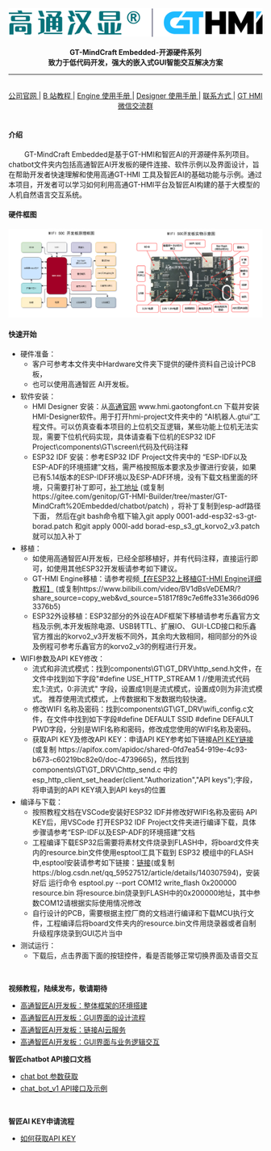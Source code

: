 <br/>

<div align="center">
    <img src="images/logo.png">
</div>

<br/>
<div align="center">  <a><b>GT-MindCraft Embedded-开源硬件系列</b></a></div>
<div align="center">  <a><b>致力于低代码开发，强大的嵌入式GUI智能交互解决方案</b></a></div>

---

<br/>
<div align="center"
>
    <a href="https://www.hmi.gaotongfont.cn/kfgj"
    > 公司官网 </a> |
    <a href="https://space.bilibili.com/3493293474188211/video"
    > B 站教程 </a> |
    <a href="https://www.hmi.gaotongfont.cn/kfgj#/#hmiEngine"
    > Engine 使用手册 </a> |
    <a href="https://www.hmi.gaotongfont.cn/kfgj#/#hmidesigner"
    > Designer 使用手册 </a> |
    <a href="http://isite.baidu.com/site/wjz7qkrv/406a2b0c-f9c7-4a08-a47a-662e862b2af4?ch=48&wid=498ccd5c05334f21a2142ba3cf628964_0_0&field=&orderBy=&categoryId=undefined&title=%E8%81%94%E7%B3%BB%E6%88%91%E4%BB%AC"
    > 联系方式 </a> |
    <a href="https://genitop-1317577547.cos.ap-nanjing.myqcloud.com/GT-HMI/GT-HMI-Groups/GT-HMI%20Communication%20groups.jpg"
    > GT HMI微信交流群 </a>
</div>
<br/>

#### 介绍

&nbsp;&nbsp;&nbsp;&nbsp;&nbsp;&nbsp;&nbsp;&nbsp;GT-MindCraft Embedded是基于GT-HMI和智匠AI的开源硬件系列项目。chatbot文件夹内包括高通智匠AI开发板的硬件连接、软件示例以及界面设计，旨在帮助开发者快速理解和使用高通GT-HMI 工具及智匠AI的基础功能与示例。通过本项目，开发者可以学习如何利用高通GT-HMI平台及智匠AI构建的基于大模型的人机自然语言交互系统。

#### 硬件框图

<div align="center">
    <img src="images/WIFISOCDEVKIT.png">
</div>

#### 快速开始

<ul>
<li style="margin-bottom: 4px;">硬件准备：<ul>
<li>客户可参考本文件夹中Hardware文件夹下提供的硬件资料自己设计PCB板，</li><li>也可以使用高通智匠 AI开发板。</li></ul></li>
<li style="margin-bottom: 4px;">软件安装：<ul>
<li>HMI Designer 安装：从<a href="https://www.hmi.gaotongfont.cn" target="_blank">高通官网</a> www.hmi.gaotongfont.cn 下载并安装HMI-Designer软件。用于打开hmi-project文件夹中的 “AI机器人.gtui”工程文件。可以仿真查看本项目的上位机交互逻辑，某些功能上位机无法实现，需要下位机代码实现，具体请查看下位机的ESP32 IDF Project\components\GT\screen\代码及代码注释</li></ul>
<ul>
<li>ESP32 IDF 安装：参考ESP32 IDF Project文件夹中的 “ESP-IDF以及ESP-ADF的环境搭建”文档，需严格按照版本要求及步骤进行安装，如果已有5.14版本的ESP-IDF环境以及ESP-ADF环境，没有下载文档里面的环境，只需要打补丁即可，<a href="https://gitee.com/genitop/GT-HMI-Builder/tree/master/GT-MindCraft%20Embedded/chatbot/patch" target="_blank">补丁地址</a> (或复制https://gitee.com/genitop/GT-HMI-Builder/tree/master/GT-MindCraft%20Embedded/chatbot/patch) ，将补丁复制到esp-adf路径下面， 然后在git bash命令框下输入git apply 0001-add-esp32-s3-gt-borad.patch 和git apply 000l-add borad-esp_s3_gt_korvo2_v3.patch就可以加入补丁</li></ul></li>
<li style="margin-bottom: 4px;">移植：<ul>
<li>如使用高通智匠AI开发板，已经全部移植好，并有代码注释，直接运行即可，如使用其他ESP32开发板请参考如下建议。</li>
<li>GT-HMI Engine移植：请参考视频<a href="https://www.bilibili.com/video/BV1dBsVeDEMR/?share_source=copy_web&vd_source=51817f89c7e6ffe331e366d0963376b5" target="_blank">【在ESP32上移植GT-HMI Engine详细教程】</a> (或复制https://www.bilibili.com/video/BV1dBsVeDEMR/?share_source=copy_web&vd_source=51817f89c7e6ffe331e366d0963376b5)</li>
<li>ESP32外设移植：ESP32部分的外设在ADF框架下移植请参考乐鑫官方文档及示例,本开发板除电源、USB转TTL、扩展IO、 GUI-LCD接口和乐鑫官方推出的korvo2_v3开发板不同外，其余均大致相同，相同部分的外设及例程可参考乐鑫官方的korvo2_v3的例程进行开发。</li></ul></li>
<li style="margin-bottom: 4px;">WIFI参数及API KEY修改：<ul>
<li>流式和非流式模式：找到components\GT\GT_DRV\http_send.h文件，在文件中找到如下字段"#define USE_HTTP_STREAM 1 //使用流式代码宏,1:流式，0:非流式" 字段，设置成1则是流式模式，设置成0则为非流式模式。 推荐使用流式模式，上传数据和下发数据均较快速。</li>
<li>修改WIFI 名称及密码：找到components\GT\GT_DRV\wifi_config.c文件，在文件中找到如下字段#define DEFAULT SSID #define DEFAULT PWD字段，分别是WIFI名称和密码，修改成您使用的WIFI名称及密码。 </li>
<li>获取API KEY及修改API KEY：申请API KEY参考如下链接<a href="https://apifox.com/apidoc/shared-0fd7ea54-919e-4c93-b673-c60219bc82e0/doc-4739665" target="_blank">API KEY链接</a>(或复制 https://apifox.com/apidoc/shared-0fd7ea54-919e-4c93-b673-c60219bc82e0/doc-4739665)，然后找到components\GT\GT_DRV\Chttp_send.c 中的esp_http_client_set_header(client."Authorization","API keys");字段，将申请到的API KEY填入到API keys的位置</li>
</ul></li>
<li style="margin-bottom: 4px;">编译与下载：<ul>
<li>按照教程文档在VSCode安装好ESP32 IDF并修改好WIFI名称及密码 API KEY后，用VSCode 打开ESP32 IDF Project文件夹进行编译下载，具体步骤请参考“ESP-IDF以及ESP-ADF的环境搭建”文档</li>
<li>工程编译下载ESP32后需要将素材文件烧录到FLASH中，将board文件夹内的resource.bin文件使用esptool工具下载到 ESP32 模组中的FLASH中,esptool安装请参考如下链接：<a href="https://blog.csdn.net/qq_59527512/article/details/140307594" target="_blank">链接</a>(或复制https://blog.csdn.net/qq_59527512/article/details/140307594)，安装好后 运行命令 esptool.py --port COM12 write_flash 0x200000 resource.bin 将resource.bin烧录到FLASH中的0x200000地址，其中参数COM12请根据实际使用情况修改 </li>
<li>自行设计的PCB，需要根据主控厂商的文档进行编译和下载MCU执行文件，工程编译后将board文件夹内的resource.bin文件用烧录器或者自制升级程序烧录到GUI芯片当中</li></ul></li>
<li style="margin-bottom: 4px;">测试运行：<ul>
<li>下载后，点击界面下面的按钮控件，看是否能够正常切换界面及语音交互</li></ul></li>
</ul>

<br/>

**视频教程，陆续发布，敬请期待**

<ul>
<li style="margin-bottom: 4px;"><a href="https://www.bilibili.com/video/BV1qP22YSEQW/?spm_id_from=333.337.search-card.all.click&vd_source=0d93f7ed5a2d40d6e2d321f392d5e6f3">高通智匠AI开发板：整体框架的环境搭建</a></li>
<li style="margin-bottom: 4px;"><a href="https://www.bilibili.com/video/BV1TGmGYgEAS/?spm_id_from=333.999.0.0&vd_source=0d93f7ed5a2d40d6e2d321f392d5e6f3">高通智匠AI开发板：GUI界面的设计流程</a></li>
<li style="margin-bottom: 4px;"><a href="https://www.bilibili.com/video/BV15jyPY9EfS/?spm_id_from=333.999.0.0&vd_source=0d93f7ed5a2d40d6e2d321f392d5e6f3">高通智匠AI开发板：链接AI云服务</a></li>
<li style="margin-bottom: 4px;"><a href="https://www.bilibili.com/video/BV15JyBYSEpA/?spm_id_from=333.999.0.0&vd_source=0d93f7ed5a2d40d6e2d321f392d5e6f3">高通智匠AI开发板：GUI界面与业务逻辑交互</a></li>
</ul>

**智匠chatbot API接口文档**

<ul>
<li style="margin-bottom: 4px;"><a href="https://apifox.com/apidoc/shared-0fd7ea54-919e-4c93-b673-c60219bc82e0/api-213657897">chat bot 参数获取</a></li>
<li style="margin-bottom: 4px;"><a href="https://apifox.com/apidoc/shared-0fd7ea54-919e-4c93-b673-c60219bc82e0/api-213657897">chat_bot_v1 API接口及示例</a></li>
</ul>

<br/>

**智匠AI KEY申请流程**

<ul>
<li style="margin-bottom: 4px;"><a href="https://apifox.com/apidoc/shared-0fd7ea54-919e-4c93-b673-c60219bc82e0/doc-4739665">如何获取API KEY</a></li>
</ul>
